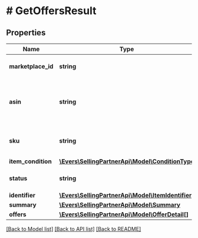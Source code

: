# # GetOffersResult

## Properties

Name | Type | Description | Notes
------------ | ------------- | ------------- | -------------
**marketplace_id** | **string** | A marketplace identifier. |
**asin** | **string** | The Amazon Standard Identification Number (ASIN) of the item. | [optional]
**sku** | **string** | The stock keeping unit (SKU) of the item. | [optional]
**item_condition** | [**\Evers\SellingPartnerApi\Model\ConditionType**](ConditionType.md) |  |
**status** | **string** | The status of the operation. |
**identifier** | [**\Evers\SellingPartnerApi\Model\ItemIdentifier**](ItemIdentifier.md) |  |
**summary** | [**\Evers\SellingPartnerApi\Model\Summary**](Summary.md) |  |
**offers** | [**\Evers\SellingPartnerApi\Model\OfferDetail[]**](OfferDetail.md) |  |

[[Back to Model list]](../../README.md#models) [[Back to API list]](../../README.md#endpoints) [[Back to README]](../../README.md)
